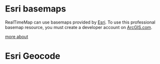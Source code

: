 # Esri basemaps

RealTimeMap can use basemaps provided by [Esri](https://www.esri.com/en-us/home). To use this professional basemap resource, you must create a developer account on [ArcGIS.com](https://www.arcgis.com/index.html).

[more about](https://github.com/ichim/LeafletForBlazor-NuGet/tree/main/Esri%20Leaflet/basemap)

# Esri Geocode

